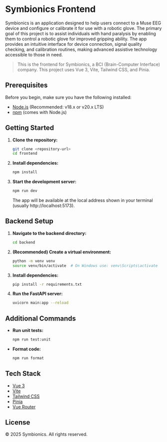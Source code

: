 # Symbionics Frontend

Symbionics is an application designed to help users connect to a Muse EEG device and configure or calibrate it for use with a robotic glove. The primary goal of this project is to assist individuals with hand paralysis by enabling them to control a robotic glove for improved gripping ability. The app provides an intuitive interface for device connection, signal quality checking, and calibration routines, making advanced assistive technology accessible to those in need.

> This is the frontend for Symbionics, a BCI (Brain-Computer Interface) company. This project uses Vue 3, Vite, Tailwind CSS, and Pinia.

## Prerequisites

Before you begin, make sure you have the following installed:

- [Node.js](https://nodejs.org/) (Recommended: v18.x or v20.x LTS)
- [npm](https://www.npmjs.com/) (comes with Node.js)

## Getting Started

1. **Clone the repository:**

   ```sh
   git clone <repository-url>
   cd frontend
   ```

2. **Install dependencies:**

   ```sh
   npm install
   ```

3. **Start the development server:**

   ```sh
   npm run dev
   ```

   The app will be available at the local address shown in your terminal (usually http://localhost:5173).

## Backend Setup

1. **Navigate to the backend directory:**

   ```sh
   cd backend
   ```

2. **(Recommended) Create a virtual environment:**

   ```sh
   python -m venv venv
   source venv/bin/activate  # On Windows use: venv\Scripts\activate
   ```

3. **Install dependencies:**

   ```sh
   pip install -r requirements.txt
   ```

4. **Run the FastAPI server:**

   ```sh
   uvicorn main:app --reload
   ```

## Additional Commands

- **Run unit tests:**
  ```sh
  npm run test:unit
  ```
- **Format code:**
  ```sh
  npm run format
  ```

## Tech Stack

- [Vue 3](https://vuejs.org/)
- [Vite](https://vitejs.dev/)
- [Tailwind CSS](https://tailwindcss.com/)
- [Pinia](https://pinia.vuejs.org/)
- [Vue Router](https://router.vuejs.org/)

## License

&copy; 2025 Symbionics. All rights reserved.
